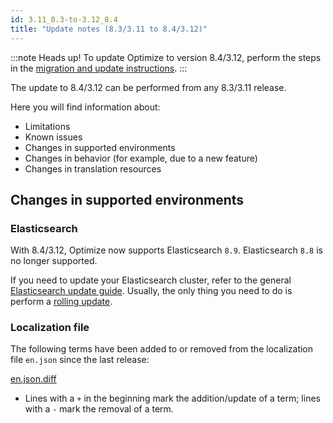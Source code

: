 ```yaml
---
id: 3.11_8.3-to-3.12_8.4
title: "Update notes (8.3/3.11 to 8.4/3.12)"
---
```


:::note Heads up!
To update Optimize to version 8.4/3.12, perform the steps in the [migration and update instructions](./instructions.md).
:::

The update to 8.4/3.12 can be performed from any 8.3/3.11 release.

Here you will find information about:

- Limitations
- Known issues
- Changes in supported environments
- Changes in behavior (for example, due to a new feature)
- Changes in translation resources

## Changes in supported environments

### Elasticsearch

With 8.4/3.12, Optimize now supports Elasticsearch `8.9`. Elasticsearch `8.8` is no longer supported.

If you need to update your Elasticsearch cluster, refer to the general [Elasticsearch update guide](https://www.elastic.co/guide/en/elasticsearch/reference/current/setup-upgrade.html). Usually, the only thing you need to do is perform a [rolling update](https://www.elastic.co/guide/en/elasticsearch/reference/current/rolling-upgrades.html).

### Localization file

The following terms have been added to or removed from the localization file `en.json` since the last release:

[en.json.diff](../translation-diffs/differences_localization_311_312.diff)

- Lines with a `+` in the beginning mark the addition/update of a term; lines with a `-` mark the removal of a term.
